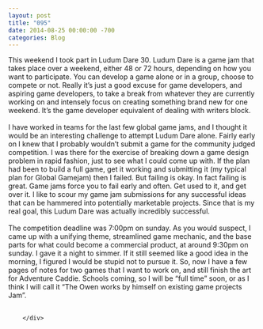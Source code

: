 ```yaml
---
layout: post
title: "095"
date: 2014-08-25 00:00:00 -700
categories: Blog
---
```


<div class="blog-content">
				<div class="paragraph" style="text-align:left;">This weekend I took part in Ludum Dare 30. Ludum Dare is a game jam that takes place over a weekend, either 48 or 72 hours, depending on how you want to participate. You can develop a game alone or in a group, choose to compete or not. Really it&rsquo;s just a good excuse for game developers, and aspiring game developers, to take a break from whatever they are currently working on and intensely focus on creating something brand new for one weekend. It&rsquo;s the game developer equivalent of dealing with writers block. <br><br>I have worked in teams for the last few global game jams, and I thought it would be an interesting challenge to attempt Ludum Dare alone. Fairly early on I knew that I probably wouldn&rsquo;t submit a game for the community judged competition. I was there for the exercise of breaking down a game design problem in rapid fashion, just to see what I could come up with. If the plan had been to build a full game, get it working and submitting it (my typical plan for Global Gamejam) then I failed. But failing is okay. In fact failing is great. Game jams force you to fail early and often. Get used to it, and get over it. I like to scour my game jam submissions for any successful ideas that can be hammered into potentially marketable projects. Since that is my real goal, this Ludum Dare was actually incredibly successful.<br><br>The competition deadline was 7:00pm on sunday. As you would suspect, I came up with a unifying theme, streamlined game mechanic, and the base parts for what could become a commercial product, at around 9:30pm on sunday. I gave it a night to simmer. If it still seemed like a good idea in the morning, I figured I would be stupid not to pursue it. So, now I have a few pages of notes for two games that I want to work on, and still finish the art for Adventure Caddie. Schools coming, so I will be &ldquo;full time&rdquo; soon, or as I think I will call it &ldquo;The Owen works by himself on existing game projects Jam&rdquo;. <br><br></div>

		</div>
        